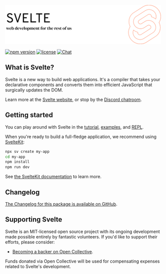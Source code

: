<a href="https://svelte.dev">
	<picture>
		<source media="(prefers-color-scheme: dark)" srcset="../../assets/banner_dark.png">
		<img src="../../assets/banner.png" alt="Svelte - web development for the rest of us" />
	</picture>
</a>

[![npm version](https://img.shields.io/npm/v/svelte.svg)](https://www.npmjs.com/package/svelte) [![license](https://img.shields.io/npm/l/svelte.svg)](LICENSE.md) [![Chat](https://img.shields.io/discord/457912077277855764?label=chat&logo=discord)](https://svelte.dev/chat)

## What is Svelte?

Svelte is a new way to build web applications. It's a compiler that takes your declarative components and converts them into efficient JavaScript that surgically updates the DOM.

Learn more at the [Svelte website](https://svelte.dev), or stop by the [Discord chatroom](https://svelte.dev/chat).

## Getting started

You can play around with Svelte in the [tutorial](https://svelte.dev/tutorial), [examples](https://svelte.dev/examples), and [REPL](https://svelte.dev/repl).

When you're ready to build a full-fledge application, we recommend using [SvelteKit](https://svelte.dev/docs/kit):

```bash
npx sv create my-app
cd my-app
npm install
npm run dev
```

See [the SvelteKit documentation](https://svelte.dev/docs/kit) to learn more.

## Changelog

[The Changelog for this package is available on GitHub](https://github.com/sveltejs/svelte/blob/master/packages/svelte/CHANGELOG.md).

## Supporting Svelte

Svelte is an MIT-licensed open source project with its ongoing development made possible entirely by fantastic volunteers. If you'd like to support their efforts, please consider:

- [Becoming a backer on Open Collective](https://opencollective.com/svelte).

Funds donated via Open Collective will be used for compensating expenses related to Svelte's development.
